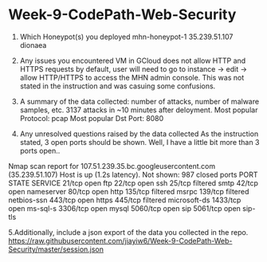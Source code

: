 # Week-9-CodePath-Web-Security

1. Which Honeypot(s) you deployed
mhn-honeypot-1	35.239.51.107   dionaea

2. Any issues you encountered
VM in GCloud does not allow HTTP and HTTPS requests by default, user will need to go to instance -> edit -> allow HTTP/HTTPS to access the MHN admin console. This was not stated in the instruction and was casuing some confusions. 

3. A summary of the data collected: number of attacks, number of malware samples, etc.
3137 attacks in ~10 minutes after deloyment. 
Most popular Protocol: pcap
Most popular Dst Port: 8080

4. Any unresolved questions raised by the data collected
As the instruction stated, 3 open ports should be shown. 
Well, I have a little bit more than 3 ports open.. 

Nmap scan report for 107.51.239.35.bc.googleusercontent.com (35.239.51.107)
Host is up (1.2s latency).
Not shown: 987 closed ports
PORT     STATE    SERVICE
21/tcp   open     ftp
22/tcp   open     ssh
25/tcp   filtered smtp
42/tcp   open     nameserver
80/tcp   open     http
135/tcp  filtered msrpc
139/tcp  filtered netbios-ssn
443/tcp  open     https
445/tcp  filtered microsoft-ds
1433/tcp open     ms-sql-s
3306/tcp open     mysql
5060/tcp open     sip
5061/tcp open     sip-tls

5.Additionally, include a json export of the data you collected in the repo.
https://raw.githubusercontent.com/jiayiw6/Week-9-CodePath-Web-Security/master/session.json
